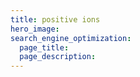 ```yaml
---
title: positive ions
hero_image: 
search_engine_optimization:
  page_title:
  page_description:
---
```

